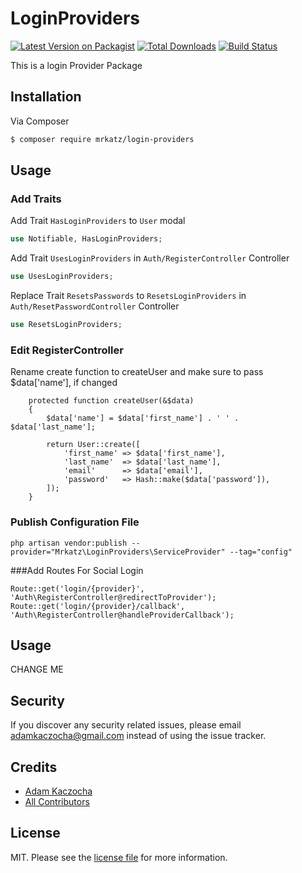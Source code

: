 # LoginProviders

[![Latest Version on Packagist][ico-version]][link-packagist]
[![Total Downloads][ico-downloads]][link-downloads]
[![Build Status][ico-travis]][link-travis]

This is a login Provider Package

## Installation

Via Composer

``` bash
$ composer require mrkatz/login-providers
```

## Usage

### Add Traits

Add Trait `HasLoginProviders` to `User` modal
```php
use Notifiable, HasLoginProviders;
```

Add Trait `UsesLoginProviders` in `Auth/RegisterController` Controller
```php
use UsesLoginProviders;
```

Replace Trait `ResetsPasswords` to `ResetsLoginProviders` in `Auth/ResetPasswordController` Controller
```php
use ResetsLoginProviders;
```

### Edit RegisterController

Rename create function to createUser and make sure to pass $data['name'], if changed

```
    protected function createUser(&$data)
    {
        $data['name'] = $data['first_name'] . ' ' . $data['last_name'];

        return User::create([
            'first_name' => $data['first_name'],
            'last_name'  => $data['last_name'],
            'email'      => $data['email'],
            'password'   => Hash::make($data['password']),
        ]);
    }
```

### Publish Configuration File

```
php artisan vendor:publish --provider="Mrkatz\LoginProviders\ServiceProvider" --tag="config"
```

###Add Routes For Social Login

```
Route::get('login/{provider}', 'Auth\RegisterController@redirectToProvider');
Route::get('login/{provider}/callback', 'Auth\RegisterController@handleProviderCallback');
```

## Usage

CHANGE ME

## Security

If you discover any security related issues, please email adamkaczocha@gmail.com
instead of using the issue tracker.

## Credits

- [Adam Kaczocha][link-author]
- [All Contributors][link-contributors]

## License

MIT. Please see the [license file](license.md) for more information.

[ico-version]: https://img.shields.io/packagist/v/mrkatz/login-providers.svg?style=flat-square
[ico-downloads]: https://img.shields.io/packagist/dt/mrkatz/login-providers.svg?style=flat-square
[ico-travis]: https://img.shields.io/travis/mrkatz/login-providers/master.svg?style=flat-square

[link-packagist]: https://packagist.org/packages/mrkatz/login-providers
[link-downloads]: https://packagist.org/packages/mrkatz/login-providers
[link-travis]: https://travis-ci.org/mrkatz/login-providers
[link-styleci]: https://styleci.io/repos/12345678
[link-author]: https://github.com/mrkatz
[link-contributors]: ../../contributors
